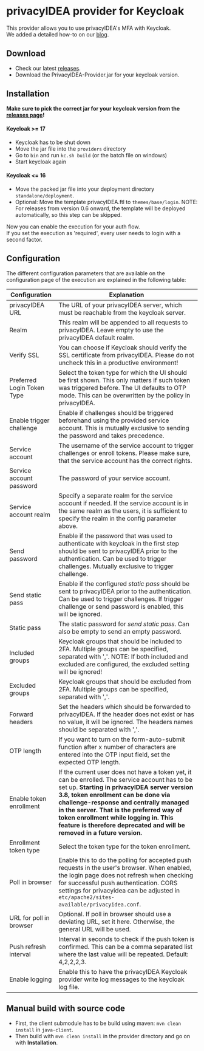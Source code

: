 # privacyIDEA provider for Keycloak

This provider allows you to use privacyIDEA's MFA with Keycloak.  
We added a detailed how-to on our [blog](https://community.privacyidea.org/t/how-to-use-keycloak-with-privacyidea/1132).

## Download

* Check our latest [releases](https://github.com/privacyidea/keycloak-provider/releases).
* Download the PrivacyIDEA-Provider.jar for your keycloak version.

## Installation
**Make sure to pick the correct jar for your keycloak version from the [releases page](https://github.com/privacyidea/keycloak-provider/releases)!**

#### Keycloak >= 17
* Keycloak has to be shut down
* Move the jar file into the `providers` directory
* Go to `bin` and run `kc.sh build` (or the batch file on windows)
* Start keycloak again

#### Keycloak <= 16
* Move the packed jar file into your deployment directory `standalone/deployment`.  
* Optional: Move the template privacyIDEA.ftl to `themes/base/login`. 
NOTE: For releases from version 0.6 onward, the template will be deployed automatically, so this step can be skipped.

Now you can enable the execution for your auth flow.  
If you set the execution as 'required', every user needs to login with a second factor.

## Configuration

The different configuration parameters that are available on the configuration page of the execution are explained in the following table:

| Configuration              | Explanation                                                                                                                                                                                                                                                                                                                                                                                     |
|----------------------------|-------------------------------------------------------------------------------------------------------------------------------------------------------------------------------------------------------------------------------------------------------------------------------------------------------------------------------------------------------------------------------------------------|
| privacyIDEA URL            | The URL of your privacyIDEA server, which must be reachable from the keycloak server.                                                                                                                                                                                                                                                                                                           |
| Realm                      | This realm will be appended to all requests to privacyIDEA. Leave empty to use the privacyIDEA default realm.                                                                                                                                                                                                                                                                                   |
| Verify SSL                 | You can choose if Keycloak should verify the SSL certificate from privacyIDEA. Please do not uncheck this in a productive environment!                                                                                                                                                                                                                                                          |
| Preferred Login Token Type | Select the token type for which the UI should be first shown. This only matters if such token was triggered before. The UI defaults to OTP mode. This can be overwritten by the policy in privacyIDEA.                                                                                                                                                                                          |
| Enable trigger challenge   | Enable if challenges should be triggered beforehand using the provided service account. This is mutually exclusive to sending the password and takes precedence.                                                                                                                                                                                                                                |
| Service account            | The username of the service account to trigger challenges or enroll tokens. Please make sure, that the service account has the correct rights.                                                                                                                                                                                                                                                  |
| Service account password   | The password of your service account.                                                                                                                                                                                                                                                                                                                                                           |
| Service account realm      | Specify a separate realm for the service account if needed. If the service account is in the same realm as the users, it is sufficient to specify the realm in the config parameter above.                                                                                                                                                                                                      |
| Send password              | Enable if the password that was used to authenticate with keycloak in the first step should be sent to privacyIDEA prior to the authentication. Can be used to trigger challenges. Mutually exclusive to trigger challenge.                                                                                                                                                                     |
| Send static pass           | Enable if the configured *static pass* should be sent to privacyIDEA prior to the authentication. Can be used to trigger challenges. If trigger challenge or send password is enabled, this will be ignored.                                                                                                                                                                                    |
| Static pass                | The static password for *send static pass*. Can also be empty to send an empty password.                                                                                                                                                                                                                                                                                                        |
| Included groups            | Keycloak groups that should be included to 2FA. Multiple groups can be specified, separated with ','. NOTE: If both included and excluded are configured, the excluded setting will be ignored!                                                                                                                                                                                                 |
| Excluded groups            | Keycloak groups that should be excluded from 2FA. Multiple groups can be specified, separated with ','.                                                                                                                                                                                                                                                                                         |
| Forward headers            | Set the headers which should be forwarded to privacyIDEA. If the header does not exist or has no value, it will be ignored. The headers names should be separated with ','.                                                                                                                                                                                                                     |
| OTP length                 | If you want to turn on the form-auto-submit function after x number of characters are entered into the OTP input field, set the expected OTP length.                                                                                                                                                                                                                                            |
| Enable token enrollment    | If the current user does not have a token yet, it can be enrolled. The service account has to be set up. **Starting in privacyIDEA server version 3.8, token enrollment can be done via challenge-response and centrally managed in the server. That is the preferred way of token enrollment while logging in. This feature is therefore deprecated and will be removed in a future version.** |
| Enrollment token type      | Select the token type for the token enrollment.                                                                                                                                                                                                                                                                                                                                                 |
| Poll in browser            | Enable this to do the polling for accepted push requests in the user's browser. When enabled, the login page does not refresh when checking for successful push authentication. CORS settings for privacyidea can be adjusted in `etc/apache2/sites-available/privacyidea.conf`.                                                                                                                |
| URL for poll in browser    | Optional. If poll in browser should use a deviating URL, set it here. Otherwise, the general URL will be used.                                                                                                                                                                                                                                                                                  |
| Push refresh interval      | Interval in seconds to check if the push token is confirmed. This can be a comma separated list where the last value will be repeated. Default: 4,2,2,2,3.                                                                                                                                                                                                                                      |
| Enable logging             | Enable this to have the privacyIDEA Keycloak provider write log messages to the keycloak log file.                                                                                                                                                                                                                                                                                              |

## Manual build with source code
* First, the client submodule has to be build using maven: ``mvn clean install`` in ``java-client``.
* Then build with ``mvn clean install`` in the provider directory and go on with **Installation**.